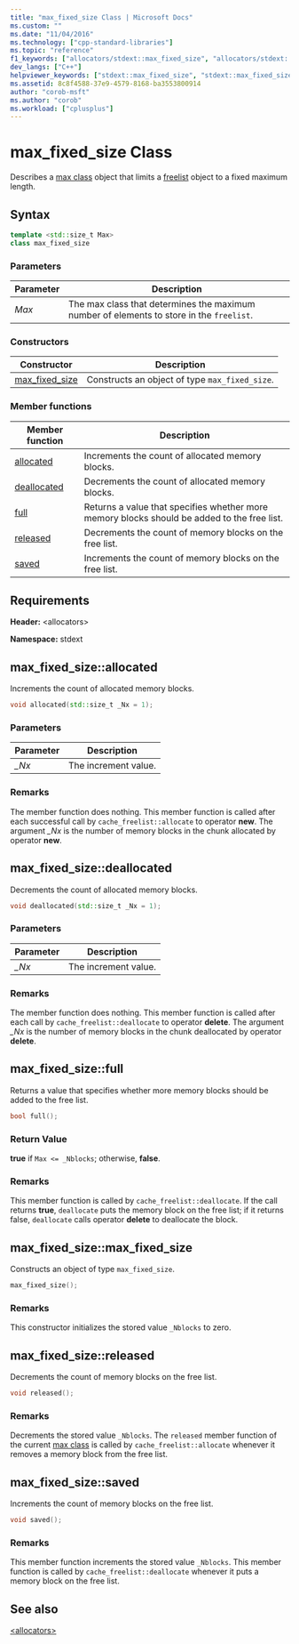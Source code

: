 ```yaml
---
title: "max_fixed_size Class | Microsoft Docs"
ms.custom: ""
ms.date: "11/04/2016"
ms.technology: ["cpp-standard-libraries"]
ms.topic: "reference"
f1_keywords: ["allocators/stdext::max_fixed_size", "allocators/stdext::max_fixed_size::allocated", "allocators/stdext::max_fixed_size::deallocated", "allocators/stdext::max_fixed_size::full", "allocators/stdext::max_fixed_size::released", "allocators/stdext::max_fixed_size::saved"]
dev_langs: ["C++"]
helpviewer_keywords: ["stdext::max_fixed_size", "stdext::max_fixed_size [C++], allocated", "stdext::max_fixed_size [C++], deallocated", "stdext::max_fixed_size [C++], full", "stdext::max_fixed_size [C++], released", "stdext::max_fixed_size [C++], saved"]
ms.assetid: 8c8f4588-37e9-4579-8168-ba3553800914
author: "corob-msft"
ms.author: "corob"
ms.workload: ["cplusplus"]
---
```

# max_fixed_size Class

Describes a [max class](../standard-library/allocators-header.md) object that limits a [freelist](../standard-library/freelist-class.md) object to a fixed maximum length.

## Syntax

```cpp
template <std::size_t Max>
class max_fixed_size
```

### Parameters

|Parameter|Description|
|---------------|-----------------|
|*Max*|The max class that determines the maximum number of elements to store in the `freelist`.|

### Constructors

|Constructor|Description|
|-|-|
|[max_fixed_size](#max_fixed_size)|Constructs an object of type `max_fixed_size`.|

### Member functions

|Member function|Description|
|-|-|
|[allocated](#allocated)|Increments the count of allocated memory blocks.|
|[deallocated](#deallocated)|Decrements the count of allocated memory blocks.|
|[full](#full)|Returns a value that specifies whether more memory blocks should be added to the free list.|
|[released](#released)|Decrements the count of memory blocks on the free list.|
|[saved](#saved)|Increments the count of memory blocks on the free list.|

## Requirements

**Header:** \<allocators>

**Namespace:** stdext

## <a name="allocated"></a>  max_fixed_size::allocated

Increments the count of allocated memory blocks.

```cpp
void allocated(std::size_t _Nx = 1);
```

### Parameters

|Parameter|Description|
|---------------|-----------------|
|*_Nx*|The increment value.|

### Remarks

The member function does nothing. This member function is called after each successful call by `cache_freelist::allocate` to operator **new**. The argument *_Nx* is the number of memory blocks in the chunk allocated by operator **new**.

## <a name="deallocated"></a>  max_fixed_size::deallocated

Decrements the count of allocated memory blocks.

```cpp
void deallocated(std::size_t _Nx = 1);
```

### Parameters

|Parameter|Description|
|---------------|-----------------|
|*_Nx*|The increment value.|

### Remarks

The member function does nothing. This member function is called after each call by `cache_freelist::deallocate` to operator **delete**. The argument *_Nx* is the number of memory blocks in the chunk deallocated by operator **delete**.

## <a name="full"></a>  max_fixed_size::full

Returns a value that specifies whether more memory blocks should be added to the free list.

```cpp
bool full();
```

### Return Value

**true** if `Max <= _Nblocks`; otherwise, **false**.

### Remarks

This member function is called by `cache_freelist::deallocate`. If the call returns **true**, `deallocate` puts the memory block on the free list; if it returns false, `deallocate` calls operator **delete** to deallocate the block.

## <a name="max_fixed_size"></a>  max_fixed_size::max_fixed_size

Constructs an object of type `max_fixed_size`.

```cpp
max_fixed_size();
```

### Remarks

This constructor initializes the stored value `_Nblocks` to zero.

## <a name="released"></a>  max_fixed_size::released

Decrements the count of memory blocks on the free list.

```cpp
void released();
```

### Remarks

Decrements the stored value `_Nblocks`. The `released` member function of the current [max class](../standard-library/allocators-header.md) is called by `cache_freelist::allocate` whenever it removes a memory block from the free list.

## <a name="saved"></a>  max_fixed_size::saved

Increments the count of memory blocks on the free list.

```cpp
void saved();
```

### Remarks

This member function increments the stored value `_Nblocks`. This member function is called by `cache_freelist::deallocate` whenever it puts a memory block on the free list.

## See also

[\<allocators>](../standard-library/allocators-header.md)<br/>
